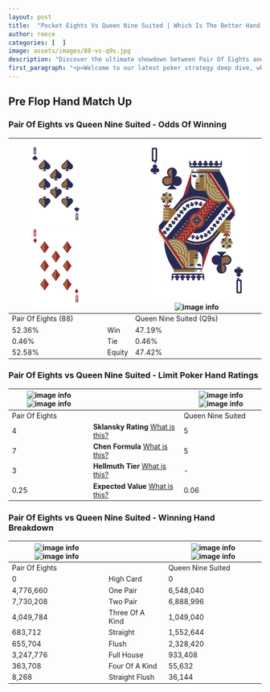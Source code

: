 ```yaml
---
layout: post
title:  "Pocket Eights Vs Queen Nine Suited | Which Is The Better Hand In Poker? A Complete Guide"
author: reece
categories: [  ]
image: assets/images/88-vs-q9s.jpg
description: "Discover the ultimate showdown between Pair Of Eights and Queen Nine Suited in poker! Uncover the odds, strategies, and scenarios where one hand triumphs over the other. Get ready to up your poker game with this thrilling analysis."
first_paragraph: "<p>Welcome to our latest poker strategy deep dive, where we're pitting two distinct hands against each other in a high-stakes showdown: Pair Of Eights vs Queen Nine Suited.</p><p>In the dynamic world of poker, every decision counts, and knowing which hand holds the upper hand is key to your success at the table.</p><p>In this article, we'll dissect these two hands, explore the scenarios where one dominates the other, and equip you with the knowledge to make strategic choices that can tip the odds in your favor.</p><p>Get ready to unravel the intriguing dynamics of these poker hands and elevate your game to new heights.</p>"
---
```




[comment]: # (sp0)

## Pre Flop Hand Match Up

<div class="table hand-ratings" markdown="1"> 



### Pair Of Eights vs Queen Nine Suited - Odds Of Winning


    
| ![image info](assets/images/hand1/8.png) ![image info](assets/images/hand1/8o.png) |  | ![image info](assets/images/hand2/q.png) ![image info](assets/images/hand2/9s.png) |
| -------- | -------- | -------- |
| Pair Of Eights (88) |  | Queen Nine Suited (Q9s) |
| 52.36% | Win | 47.19% |
| 0.46% | Tie | 0.46% |
| 52.58% | Equity | 47.42% |




[comment]: # (sp1)



### Pair Of Eights vs Queen Nine Suited - Limit Poker Hand Ratings


    
| ![image info](https://www.riverpairs.com/assets/images/hand1/8.png) ![image info](https://www.riverpairs.com/assets/images/hand1/8o.png) |  | ![image info](https://www.riverpairs.com/assets/images/hand2/q.png) ![image info](https://www.riverpairs.com/assets/images/hand2/9s.png) |
| -------- | -------- | -------- |
| Pair Of Eights |  | Queen Nine Suited |
| 4 | **Sklansky Rating** [What is this?](/sklansky-rating-explained) | 5 |
| 7 | **Chen Formula** [What is this?](/chen-formula-explained) | 5 |
| 3 | **Hellmuth Tier** [What is this?](/Hellmuth-tier-explained) | - |
| 0.25 | **Expected Value** [What is this?](/expected-value-explained) | 0.06 |




[comment]: # (sp2)



### Pair Of Eights vs Queen Nine Suited - Winning Hand Breakdown


    
| ![image info](https://www.riverpairs.com/assets/images/hand1/8.png) ![image info](https://www.riverpairs.com/assets/images/hand1/8o.png) |  | ![image info](https://www.riverpairs.com/assets/images/hand2/q.png) ![image info](https://www.riverpairs.com/assets/images/hand2/9s.png) |
| -------- | -------- | -------- |
| Pair Of Eights |  | Queen Nine Suited |
| 0 | High Card | 0 |
| 4,776,660 | One Pair | 6,548,040 |
| 7,730,208 | Two Pair | 6,888,996 |
| 4,049,784 | Three Of A Kind | 1,049,040 |
| 683,712 | Straight | 1,552,644 |
| 655,704 | Flush | 2,328,420 |
| 3,247,776 | Full House | 933,408 |
| 363,708 | Four Of A Kind | 55,632 |
| 8,268 | Straight Flush | 36,144 |




[comment]: # (sp3)



</div>

[comment]: # (sp4)



[comment]: # (sp5)

